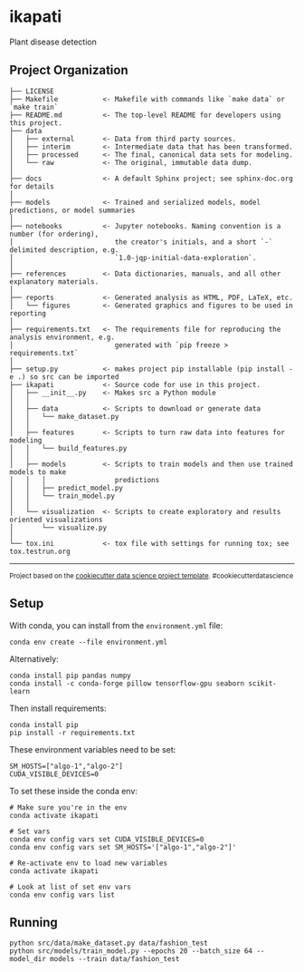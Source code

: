 ikapati
==============================

Plant disease detection

Project Organization
------------

    ├── LICENSE
    ├── Makefile           <- Makefile with commands like `make data` or `make train`
    ├── README.md          <- The top-level README for developers using this project.
    ├── data
    │   ├── external       <- Data from third party sources.
    │   ├── interim        <- Intermediate data that has been transformed.
    │   ├── processed      <- The final, canonical data sets for modeling.
    │   └── raw            <- The original, immutable data dump.
    │
    ├── docs               <- A default Sphinx project; see sphinx-doc.org for details
    │
    ├── models             <- Trained and serialized models, model predictions, or model summaries
    │
    ├── notebooks          <- Jupyter notebooks. Naming convention is a number (for ordering),
    │                         the creator's initials, and a short `-` delimited description, e.g.
    │                         `1.0-jqp-initial-data-exploration`.
    │
    ├── references         <- Data dictionaries, manuals, and all other explanatory materials.
    │
    ├── reports            <- Generated analysis as HTML, PDF, LaTeX, etc.
    │   └── figures        <- Generated graphics and figures to be used in reporting
    │
    ├── requirements.txt   <- The requirements file for reproducing the analysis environment, e.g.
    │                         generated with `pip freeze > requirements.txt`
    │
    ├── setup.py           <- makes project pip installable (pip install -e .) so src can be imported
    ├── ikapati            <- Source code for use in this project.
    │   ├── __init__.py    <- Makes src a Python module
    │   │
    │   ├── data           <- Scripts to download or generate data
    │   │   └── make_dataset.py
    │   │
    │   ├── features       <- Scripts to turn raw data into features for modeling
    │   │   └── build_features.py
    │   │
    │   ├── models         <- Scripts to train models and then use trained models to make
    │   │   │                 predictions
    │   │   ├── predict_model.py
    │   │   └── train_model.py
    │   │
    │   └── visualization  <- Scripts to create exploratory and results oriented visualizations
    │       └── visualize.py
    │
    └── tox.ini            <- tox file with settings for running tox; see tox.testrun.org


--------

<p><small>Project based on the <a target="_blank" href="https://drivendata.github.io/cookiecutter-data-science/">cookiecutter data science project template</a>. #cookiecutterdatascience</small></p>

Setup
--------


With conda, you can install from the `environment.yml` file:

```
conda env create --file environment.yml
```

Alternatively:

```
conda install pip pandas numpy
conda install -c conda-forge pillow tensorflow-gpu seaborn scikit-learn
```

Then install requirements:

```
conda install pip
pip install -r requirements.txt
```

These environment variables need to be set:

```
SM_HOSTS=["algo-1","algo-2"]
CUDA_VISIBLE_DEVICES=0
```

To set these inside the conda env:

```
# Make sure you're in the env
conda activate ikapati

# Set vars
conda env config vars set CUDA_VISIBLE_DEVICES=0
conda env config vars set SM_HOSTS='["algo-1","algo-2"]'

# Re-activate env to load new variables
conda activate ikapati

# Look at list of set env vars
conda env config vars list
```

Running
----------

```
python src/data/make_dataset.py data/fashion_test
python src/models/train_model.py --epochs 20 --batch_size 64 --model_dir models --train data/fashion_test
```
